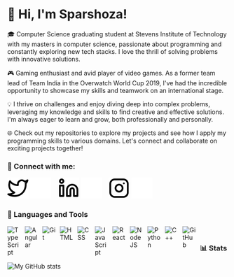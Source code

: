 # 👀 Hi, I'm Sparshoza!

🎓 Computer Science graduating student at Stevens Institute of Technology with my masters in computer science, passionate about programming and constantly exploring new tech stacks. I love the thrill of solving problems with innovative solutions.

🎮 Gaming enthusiast and avid player of video games. As a former team lead of Team India in the Overwatch World Cup 2019, I've had the incredible opportunity to showcase my skills and teamwork on an international stage.

💡 I thrive on challenges and enjoy diving deep into complex problems, leveraging my knowledge and skills to find creative and effective solutions. I'm always eager to learn and grow, both professionally and personally.

🌐 Check out my repositories to explore my projects and see how I apply my programming skills to various domains. Let's connect and collaborate on exciting projects together!

### 🤲 Connect with me:

[![website](./img/twitter-light.svg)](https://twitter.com/SoulhunterOW#gh-light-mode-only)
[![website](./img/twitter-dark.svg)](https://twitter.com/SoulhunterOW#gh-dark-mode-only)
&nbsp;&nbsp;
[![website](./img/linkedin-light.svg)](https://www.linkedin.com/in/sparsh-oza/#gh-light-mode-only)
[![website](./img/linkedin-dark.svg)](https://www.linkedin.com/in/sparsh-oza/#gh-dark-mode-only)
&nbsp;&nbsp;
[![website](./img/instagram-light.svg)](https://www.instagram.com/ozasparsh/#gh-light-mode-only)
[![website](./img/instagram-dark.svg)](https://www.instagram.com/ozasparsh/#gh-dark-mode-only)

### 🧰 Languages and Tools



<img align="left" alt="TypeScript" width="30px" style="padding-right:10px;" src="https://cdn.jsdelivr.net/gh/devicons/devicon/icons/typescript/typescript-plain.svg" />
<img align="left" alt="Angular" width="30px" style="padding-right:10px;" src="https://cdn.jsdelivr.net/gh/devicons/devicon/icons/angularjs/angularjs-plain.svg" />
<img align="left" alt="Git" width="30px" style="padding-right:10px;" src="https://cdn.jsdelivr.net/gh/devicons/devicon/icons/git/git-original.svg" />
<img align="left" alt="HTML" width="30px" style="padding-right:10px;" src="https://cdn.jsdelivr.net/gh/devicons/devicon/icons/html5/html5-plain.svg" />
<img align="left" alt="CSS" width="30px" style="padding-right:10px;" src="https://cdn.jsdelivr.net/gh/devicons/devicon/icons/css3/css3-plain.svg" />
<img align="left" alt="JavaScript" width="30px" style="padding-right:10px;" src="https://cdn.jsdelivr.net/gh/devicons/devicon/icons/javascript/javascript-plain.svg" />
<img align="left" alt="React" width="30px" style="padding-right:10px;" src="https://cdn.jsdelivr.net/gh/devicons/devicon/icons/react/react-original.svg" />
<img align="left" alt="NodeJS" width="30px" style="padding-right:10px;" src="https://cdn.jsdelivr.net/gh/devicons/devicon/icons/nodejs/nodejs-original.svg" />
<img align="left" alt="Python" width="30px" style="padding-right:10px;" src="https://cdn.jsdelivr.net/gh/devicons/devicon/icons/python/python-plain.svg" />
<img align="left" alt="C++" width="30px" style="padding-right:10px;" src="https://cdn.jsdelivr.net/gh/devicons/devicon/icons/cplusplus/cplusplus-line.svg" />
<img align="left" alt="GitHub" width="30px" style="padding-right:10px;" src="https://cdn.jsdelivr.net/gh/devicons/devicon/icons/github/github-original.svg" />
<br />


### 📊 Stats

![My GitHub stats](https://github-readme-stats.vercel.app/api?username=sparshoza&show_icons=true&theme=gruvbox)


